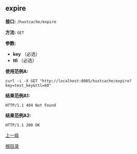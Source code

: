 ## expire ##

**接口:** `/hustcache/expire`

**方法:** `GET`

**参数:** 

*  **key** （必选）    
*  **ttl** （必选）

**使用范例A:**

    curl -i -X GET "http://localhost:8085/hustcache/expire?key=test_key&ttl=60"

**结果范例A1:**

	HTTP/1.1 404 Not Found
		
**结果范例A2:**

	HTTP/1.1 200 OK
	
[上一级](../hustdb.md)

[根目录](../../../index.md)